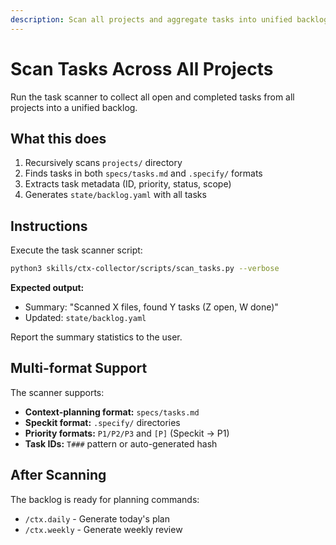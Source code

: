 ```yaml
---
description: Scan all projects and aggregate tasks into unified backlog
---
```


# Scan Tasks Across All Projects

Run the task scanner to collect all open and completed tasks from all projects into a unified backlog.

## What this does

1. Recursively scans `projects/` directory
2. Finds tasks in both `specs/tasks.md` and `.specify/` formats
3. Extracts task metadata (ID, priority, status, scope)
4. Generates `state/backlog.yaml` with all tasks

## Instructions

Execute the task scanner script:

```bash
python3 skills/ctx-collector/scripts/scan_tasks.py --verbose
```

**Expected output:**
- Summary: "Scanned X files, found Y tasks (Z open, W done)"
- Updated: `state/backlog.yaml`

Report the summary statistics to the user.

## Multi-format Support

The scanner supports:
- **Context-planning format:** `specs/tasks.md`
- **Speckit format:** `.specify/` directories
- **Priority formats:** `P1/P2/P3` and `[P]` (Speckit → P1)
- **Task IDs:** `T###` pattern or auto-generated hash

## After Scanning

The backlog is ready for planning commands:
- `/ctx.daily` - Generate today's plan
- `/ctx.weekly` - Generate weekly review
